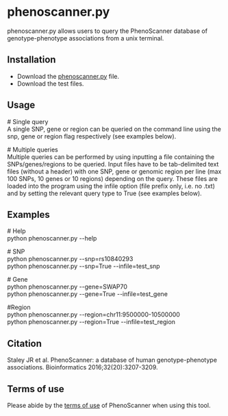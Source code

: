 # phenoscanner.py
phenoscanner.py allows users to query the PhenoScanner database of genotype-phenotype associations from a unix terminal.

## Installation
* Download the [phenoscanner.py](https://raw.githubusercontent.com/phenoscanner/phenoscannerpy/master/phenoscanner.py) file.  
* Download the test files.

## Usage
\# Single query  
A single SNP, gene or region can be queried on the command line using the snp, gene or region flag respectively (see examples below).

\# Multiple queries  
Multiple queries can be performed by using inputting a file containing the SNPs/genes/regions to be queried. Input files have to be tab-delimited text files (without a header) with one SNP, gene or genomic region per line (max 100 SNPs, 10 genes or 10 regions) depending on the query. These files are loaded into the program using the infile option (file prefix only, i.e. no .txt) and by setting the relevant query type to True (see examples below). 

## Examples
\# Help  
python phenoscanner.py --help  

\# SNP  
python phenoscanner.py --snp=rs10840293  
python phenoscanner.py --snp=True --infile=test_snp  

\# Gene  
python phenoscanner.py --gene=SWAP70  
python phenoscanner.py --gene=True --infile=test_gene  

\#Region  
python phenoscanner.py --region=chr11:9500000-10500000  
python phenoscanner.py --region=True --infile=test_region 

## Citation
Staley JR et al. PhenoScanner: a database of human genotype-phenotype associations. Bioinformatics 2016;32(20):3207-3209.

## Terms of use
Please abide by the [terms of use](http://www.phenoscanner.medschl.cam.ac.uk/about/#terms) of PhenoScanner when using this tool.

